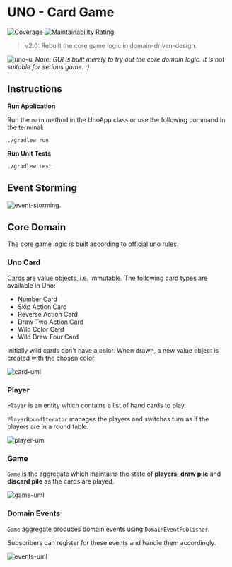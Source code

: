 # UNO - Card Game
[![Coverage](https://sonarcloud.io/api/project_badges/measure?project=STAR-Uno_STAR-group1-uno&metric=coverage)](https://sonarcloud.io/project/overview?id=STAR-Uno_STAR-group1-uno)
[![Maintainability Rating](https://sonarcloud.io/api/project_badges/measure?project=STAR-Uno_STAR-group1-uno&metric=sqale_rating)](https://sonarcloud.io/project/overview?id=STAR-Uno_STAR-group1-uno)

> v2.0: Rebuilt the core game logic in domain-driven-design.

![uno-ui](./doc/new-uno-v2.gif)
*Note: GUI is built merely to try out the core domain logic. It is not suitable for serious game. :)*

## Instructions

**Run Application**

Run the `main` method in the UnoApp class or use the following command in the terminal:

```
./gradlew run
```

**Run Unit Tests**

```
./gradlew test
```

## Event Storming

![event-storming](./doc/event-storming.jpg).

## Core Domain

The core game logic is built according to [official uno rules](https://en.wikipedia.org/wiki/Uno_(card_game)#Official_rules).

### Uno Card

Cards are value objects, i.e. immutable. The following card types are available in Uno: 
* Number Card
* Skip Action Card
* Reverse Action Card
* Draw Two Action Card
* Wild Color Card
* Wild Draw Four Card

Initially wild cards don't have a color. When drawn, a new value object is created with the chosen color. 

![card-uml](./doc/cards.png)

### Player

`Player` is an entity which contains a list of hand cards to play.

`PlayerRoundIterator` manages the players and switches turn as if the players are in a round table.

![player-uml](./doc/player.png)

### Game

`Game` is the aggregate which maintains the state of **players**, **draw pile** and **discard pile** as the cards are played. 

![game-uml](./doc/game.png)

### Domain Events

`Game` aggregate produces domain events using `DomainEventPublisher`.

Subscribers can register for these events and handle them accordingly. 

![events-uml](./doc/events.png)
